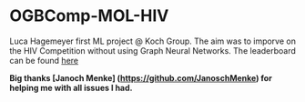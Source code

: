 # OGBComp-MOL-HIV

Luca Hagemeyer first ML project @ Koch Group. The aim was to imporve on the HIV Competition without using Graph Neural Networks.
The leaderboard can be found [here](https://ogb.stanford.edu/docs/leader_graphprop/)

**Big thanks [Janoch Menke] (https://github.com/JanoschMenke) for helping me with all issues I had.**
